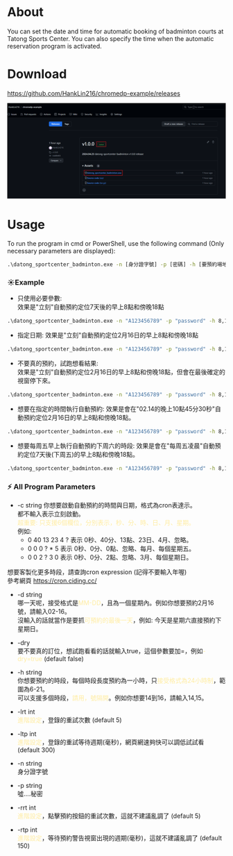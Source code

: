 # About

You can set the date and time for automatic booking of badminton courts at Tatong Sports Center. You can also specify the time when the automatic reservation program is activated.

# Download
https://github.com/HankLin216/chromedp-example/releases  
  
![Dowload path picture](https://github.com/HankLin216/chromedp-example/blob/master/datong-sportcenter-badminton/images/downloadPath.png?raw=true)


# Usage

To run the program in cmd or PowerShell, use the following command (Only necessary parameters are displayed):

``` cmd
.\datong_sportcenter_badminton.exe -n [身分證字號] -p [密碼] -h [要預約場地的時間]
```
### ☀️Example
- 只使用必要參數:  
效果是"立刻"自動預約定位7天後的早上8點和傍晚18點
``` cmd
.\datong_sportcenter_badminton.exe -n "A123456789" -p "password" -h 8,18
```

- 指定日期:
效果是"立刻"自動預約定位2月16日的早上8點和傍晚18點
``` cmd
.\datong_sportcenter_badminton.exe -n "A123456789" -p "password" -h 8,18 -d "02-16"
```

- 不要真的預約，試跑想看結果:  
效果是"立刻"自動預約定位2月16日的早上8點和傍晚18點，但會在最後確定的視窗停下來。  

``` cmd
.\datong_sportcenter_badminton.exe -n "A123456789" -p "password" -h 8,18 -d "02-16" --dry=true
```

- 想要在指定的時間執行自動預約:
效果是會在"02.14的晚上10點45分30秒"自動預約定位2月16日的早上8點和傍晚18點。  
``` cmd
.\datong_sportcenter_badminton.exe -n "A123456789" -p "password" -h 8,18 -d "02-16" -c "30 45 10 14 2 ?"
```
- 想要每周五早上執行自動預約下周六的時段:
效果是會在"每周五凌晨"自動預約定位7天後(下周五)的早上8點和傍晚18點。  
``` cmd
.\datong_sportcenter_badminton.exe -n "A123456789" -p "password" -h 8,18 -c "0 0 0 ? * 5"
```

### ⚡ All Program Parameters
- -c string
你想要啟動自動預約的時間與日期，格式為cron表達示。  
都不輸入表示立刻啟動。  
<span style="color:#FFECA1">超重要: 只支援6個欄位，分別表示，秒、分、時、日、月、星期。</span>  
例如:  
  -  0 40 13 23 4 ? 表示 0秒、40分、13點、23日、4月、忽略。
  -  0 0 0 ? * 5 表示 0秒、0分、0點、忽略、每月、每個星期五。
  -  0 0 2 ? 3 0 表示 0秒、0分、2點、忽略、3月、每個星期日。  

想要客製化更多時段，請查詢cron expression (記得不要輸入年喔)  
參考網頁 https://cron.ciding.cc/

- -d string  
哪一天呢，接受格式是<span style="color:#FFECA1">MM-DD</span>，且為一個星期內。例如你想要預約2月16號，請輸入02-16。  
沒輸入的話就當作是要抓<span style="color:#FFECA1">可預約的最後一天</span>，例如: 今天是星期六直接預約下星期日。

- -dry  
要不要真的訂位，想試跑看看的話就輸入true，這個參數要加=，例如<span style="color:#FFECA1">-dry=true</span> (default false) 

- -h string  
你想要預約的時段，每個時段長度預約為一小時，只<span style="color:#FFECA1">接受格式為24小時制</span>，範圍為6-21。  
可以支援多個時段，<span style="color:#FFECA1">請用，號隔開</span>。例如你想要14到16，請輸入14,15。

- -lrt int  
<span style="color:#FFECA1">進階設定</span>，登錄的重試次數 (default 5)

- -ltp int  
<span style="color:#FFECA1">進階設定</span>，登錄的重試等待週期(毫秒)，網頁網速夠快可以調低試試看 (default 300)

- -n string  
身分證字號

- -p string  
噓....秘密

- -rrt int  
<span style="color:#FFECA1">進階設定</span>，點擊預約按鈕的重試次數，這就不建議亂調了 (default 5)

- -rtp int  
<span style="color:#FFECA1">進階設定</span>，等待預約警告視窗出現的週期(毫秒)，這就不建議亂調了 (default 150)
